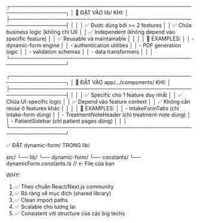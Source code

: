 ┌─────────────────────────────────────────────────────────────────┐
│ 🎯 ĐẶT VÀO lib/ KHI:                                            │
├─────────────────────────────────────────────────────────────────┤
│                                                                  │
│  ✅ Được dùng bởi >= 2 features                                 │
│  ✅ Chứa business logic (không chỉ UI)                          │
│  ✅ Independent (không depend vào specific feature)             │
│  ✅ Reusable và maintainable                                    │
│                                                                  │
│  📝 EXAMPLES:                                                    │
│     - dynamic-form engine                                        │
│     - authentication utilities                                   │
│     - PDF generation logic                                       │
│     - validation schemas                                         │
│     - data transformers                                          │
│                                                                  │
└─────────────────────────────────────────────────────────────────┘

┌─────────────────────────────────────────────────────────────────┐
│ 🎯 ĐẶT VÀO app/.../components/ KHI:                            │
├─────────────────────────────────────────────────────────────────┤
│                                                                  │
│  ✅ Specific cho 1 feature duy nhất                             │
│  ✅ Chứa UI-specific logic                                      │
│  ✅ Depend vào feature context                                  │
│  ✅ Không cần reuse ở features khác                             │
│                                                                  │
│  📝 EXAMPLES:                                                    │
│     - IntakeFormTabs (chỉ intake-form dùng)                    │
│     - TreatmentNoteHeader (chỉ treatment-note dùng)            │
│     - PatientSidebar (chỉ patient pages dùng)                  │
│                                                                  │
└─────────────────────────────────────────────────────────────────┘

✅ ĐẶT dynamic-form/ TRONG lib/

src/
└── lib/
    └── dynamic-form/
        └── constants/
            └── dynamicForm.constants.ts  // ← File của bạn

WHY:
1. ✅ Theo chuẩn React/Next.js community
2. ✅ Rõ ràng về mục đích (shared library)
3. ✅ Clean import paths
4. ✅ Scalable cho tương lai
5. ✅ Consistent với structure của các big techs